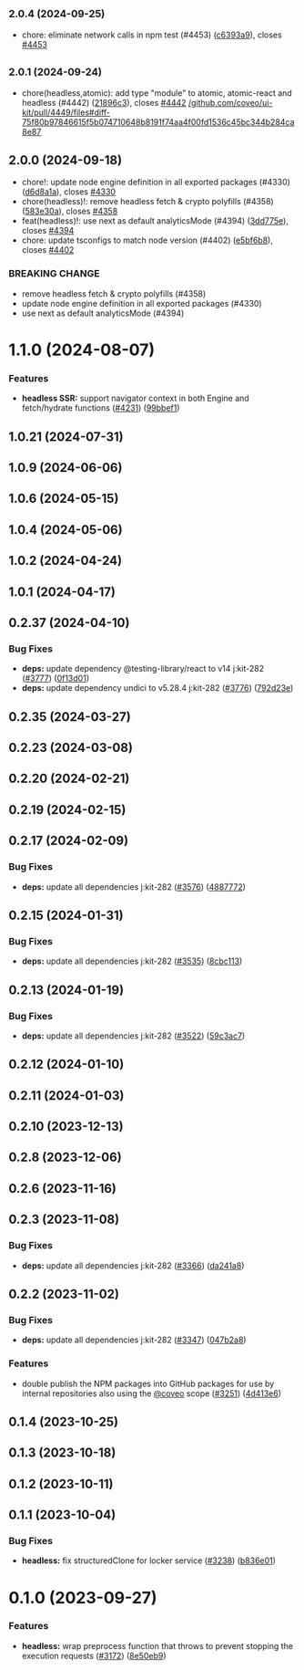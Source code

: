 ## <small>2.0.4 (2024-09-25)</small>

- chore: eliminate network calls in npm test (#4453) ([c6393a9](https://github.com/coveo/ui-kit/commits/c6393a9)), closes [#4453](https://github.com/coveo/ui-kit/issues/4453)

## <small>2.0.1 (2024-09-24)</small>

- chore(headless,atomic): add type "module" to atomic, atomic-react and headless (#4442) ([21896c3](https://github.com/coveo/ui-kit/commits/21896c3)), closes [#4442](https://github.com/coveo/ui-kit/issues/4442) [/github.com/coveo/ui-kit/pull/4449/files#diff-75f80b97846615f5b074710648b8191f74aa4f00fd1536c45bc344b284ca8e87](https://github.com//github.com/coveo/ui-kit/pull/4449/files/issues/diff-75f80b97846615f5b074710648b8191f74aa4f00fd1536c45bc344b284ca8e87)

## 2.0.0 (2024-09-18)

- chore!: update node engine definition in all exported packages (#4330) ([d6d8a1a](https://github.com/coveo/ui-kit/commits/d6d8a1a)), closes [#4330](https://github.com/coveo/ui-kit/issues/4330)
- chore(headless)!: remove headless fetch & crypto polyfills (#4358) ([583e30a](https://github.com/coveo/ui-kit/commits/583e30a)), closes [#4358](https://github.com/coveo/ui-kit/issues/4358)
- feat(headless)!: use next as default analyticsMode (#4394) ([3dd775e](https://github.com/coveo/ui-kit/commits/3dd775e)), closes [#4394](https://github.com/coveo/ui-kit/issues/4394)
- chore: update tsconfigs to match node version (#4402) ([e5bf6b8](https://github.com/coveo/ui-kit/commits/e5bf6b8)), closes [#4402](https://github.com/coveo/ui-kit/issues/4402)

### BREAKING CHANGE

- remove headless fetch & crypto polyfills (#4358)
- update node engine definition in all exported packages (#4330)
- use next as default analyticsMode (#4394)

# 1.1.0 (2024-08-07)

### Features

- **headless SSR:** support navigator context in both Engine and fetch/hydrate functions ([#4231](https://github.com/coveo/ui-kit/issues/4231)) ([99bbef1](https://github.com/coveo/ui-kit/commits/99bbef1e52cde79e06b1b5f7815d2a6fba7d474b))

## 1.0.21 (2024-07-31)

## 1.0.9 (2024-06-06)

## 1.0.6 (2024-05-15)

## 1.0.4 (2024-05-06)

## 1.0.2 (2024-04-24)

## 1.0.1 (2024-04-17)

## 0.2.37 (2024-04-10)

### Bug Fixes

- **deps:** update dependency @testing-library/react to v14 j:kit-282 ([#3777](https://github.com/coveo/ui-kit/issues/3777)) ([0f13d01](https://github.com/coveo/ui-kit/commits/0f13d016f67adc742230d99761ac32100c7671d8))
- **deps:** update dependency undici to v5.28.4 j:kit-282 ([#3776](https://github.com/coveo/ui-kit/issues/3776)) ([792d23e](https://github.com/coveo/ui-kit/commits/792d23e417a4e7c3b07608d585c12bcfa7657cfe))

## 0.2.35 (2024-03-27)

## 0.2.23 (2024-03-08)

## 0.2.20 (2024-02-21)

## 0.2.19 (2024-02-15)

## 0.2.17 (2024-02-09)

### Bug Fixes

- **deps:** update all dependencies j:kit-282 ([#3576](https://github.com/coveo/ui-kit/issues/3576)) ([4887772](https://github.com/coveo/ui-kit/commits/48877723d6f8c5e5446a48296326519f009ae850))

## 0.2.15 (2024-01-31)

### Bug Fixes

- **deps:** update all dependencies j:kit-282 ([#3535](https://github.com/coveo/ui-kit/issues/3535)) ([8cbc113](https://github.com/coveo/ui-kit/commits/8cbc113c323134c73ec9643260ee4580289e891b))

## 0.2.13 (2024-01-19)

### Bug Fixes

- **deps:** update all dependencies j:kit-282 ([#3522](https://github.com/coveo/ui-kit/issues/3522)) ([59c3ac7](https://github.com/coveo/ui-kit/commits/59c3ac76c8a5c4d61cb2fa7cfc90fd2b901b0535))

## 0.2.12 (2024-01-10)

## 0.2.11 (2024-01-03)

## 0.2.10 (2023-12-13)

## 0.2.8 (2023-12-06)

## 0.2.6 (2023-11-16)

## 0.2.3 (2023-11-08)

### Bug Fixes

- **deps:** update all dependencies j:kit-282 ([#3366](https://github.com/coveo/ui-kit/issues/3366)) ([da241a8](https://github.com/coveo/ui-kit/commits/da241a81d2747c57968caf6da55778fe8db9e6d5))

## 0.2.2 (2023-11-02)

### Bug Fixes

- **deps:** update all dependencies j:kit-282 ([#3347](https://github.com/coveo/ui-kit/issues/3347)) ([047b2a8](https://github.com/coveo/ui-kit/commits/047b2a8e8d82445c1fb800c5ac19428223cf4e56))

### Features

- double publish the NPM packages into GitHub packages for use by internal repositories also using the [@coveo](https://github.com/coveo) scope ([#3251](https://github.com/coveo/ui-kit/issues/3251)) ([4d413e6](https://github.com/coveo/ui-kit/commits/4d413e6bb27065b6667f4705db17b21d6112128b))

## 0.1.4 (2023-10-25)

## 0.1.3 (2023-10-18)

## 0.1.2 (2023-10-11)

## 0.1.1 (2023-10-04)

### Bug Fixes

- **headless:** fix structuredClone for locker service ([#3238](https://github.com/coveo/ui-kit/issues/3238)) ([b836e01](https://github.com/coveo/ui-kit/commits/b836e013a6a5d630dddb29fd9640fe40a211d09f))

# 0.1.0 (2023-09-27)

### Features

- **headless:** wrap preprocess function that throws to prevent stopping the execution requests ([#3172](https://github.com/coveo/ui-kit/issues/3172)) ([8e50eb9](https://github.com/coveo/ui-kit/commits/8e50eb9cefca01034a499230696cfac04cdfca20))

